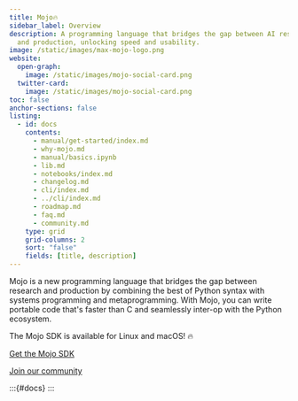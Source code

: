 ```yaml
---
title: Mojo🔥
sidebar_label: Overview
description: A programming language that bridges the gap between AI research
  and production, unlocking speed and usability.
image: /static/images/max-mojo-logo.png
website:
  open-graph:
    image: /static/images/mojo-social-card.png
  twitter-card:
    image: /static/images/mojo-social-card.png
toc: false
anchor-sections: false
listing:
  - id: docs
    contents:
      - manual/get-started/index.md
      - why-mojo.md
      - manual/basics.ipynb
      - lib.md
      - notebooks/index.md
      - changelog.md
      - cli/index.md
      - ../cli/index.md
      - roadmap.md
      - faq.md
      - community.md
    type: grid
    grid-columns: 2
    sort: "false"
    fields: [title, description]
---
```


Mojo is a new programming language that bridges the gap between research and
production by combining the best of Python syntax with systems programming and
metaprogramming. With Mojo, you can write portable code that's faster than C
and seamlessly inter-op with the Python ecosystem.

The Mojo SDK is available for Linux and macOS! 🔥

<p><a class="modLink" href="https://developer.modular.com/download">Get the Mojo
SDK</a></p>

<p><a class="modLink" href="/mojo/community.html">Join our community</a></p>

:::{#docs}
:::
